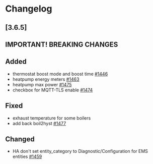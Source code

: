 # Changelog

## [3.6.5]

## **IMPORTANT! BREAKING CHANGES**

## Added

- thermostat boost mode and boost time [#1446](https://github.com/emsesp/EMS-ESP32/issues/1446)
- heatpump energy meters [#1463](https://github.com/emsesp/EMS-ESP32/issues/1463)
- heatpump max power [#1475](https://github.com/emsesp/EMS-ESP32/issues/1475)
- checkbox for MQTT-TLS enable [#1474](https://github.com/emsesp/EMS-ESP32/issues/1474)

## Fixed

- exhaust temperature for some boilers
- add back boil2hyst [#1477](https://github.com/emsesp/EMS-ESP32/issues/1477)

## Changed

- HA don't set entity_category to Diagnostic/Configuration for EMS entities [#1459](https://github.com/emsesp/EMS-ESP32/discussions/1459)
